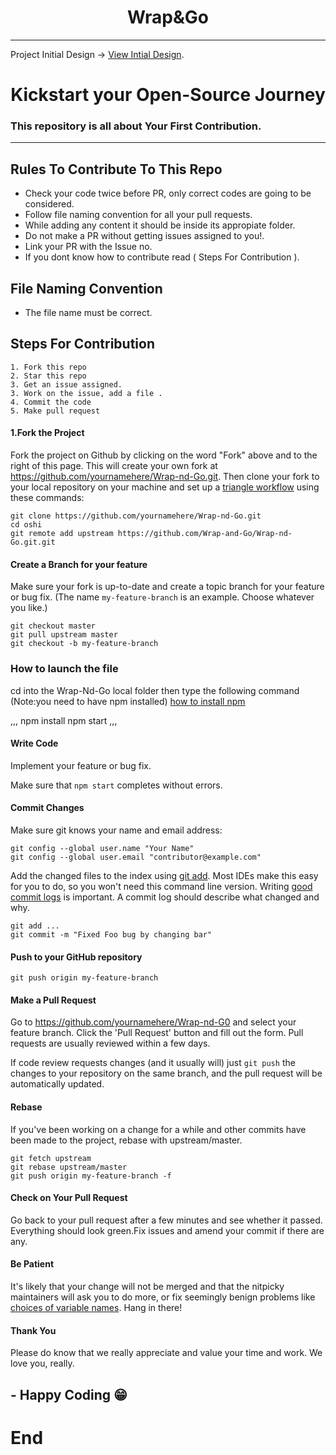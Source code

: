 <h1 align="center"> Wrap&Go </h1>

---

Project Initial Design -> [View Intial Design](https://whimsical.com/food-8PBqBtCftsetbN27UNpFJC).

<h1 align="center">Kickstart your Open-Source Journey</h1>

### This repository is all about Your First Contribution.

---

## Rules To Contribute To This Repo

- Check your code twice before PR, only correct codes are going to be considered.
- Follow file naming convention for all your pull requests.
- While adding any content it should be inside its appropiate folder.
- Do not make a PR without getting issues assigned to you!.
- Link your PR with the Issue no.
- If you dont know how to contribute read ( Steps For Contribution ).

## File Naming Convention

- The file name must be correct.

## Steps For Contribution

    1. Fork this repo
    2. Star this repo
    3. Get an issue assigned.
    3. Work on the issue, add a file .
    4. Commit the code
    5. Make pull request

#### 1.Fork the Project

Fork the project on Github by clicking on the word "Fork" above and to the right of this page. This will create your own fork at https://github.com/yournamehere/Wrap-nd-Go.git. Then clone your fork to your local repository on your machine and set up a [triangle workflow](https://github.com/forwards/first-contributions/blob/master/additional-material/git_workflow_scenarios/keeping-your-fork-synced-with-this-repository.md) using these commands:

```
git clone https://github.com/yournamehere/Wrap-nd-Go.git
cd oshi
git remote add upstream https://github.com/Wrap-and-Go/Wrap-nd-Go.git.git
```

#### Create a Branch for your feature

Make sure your fork is up-to-date and create a topic branch for your feature or bug fix. (The name `my-feature-branch` is an example. Choose whatever you like.)

```
git checkout master
git pull upstream master
git checkout -b my-feature-branch
```

### How to launch the file

cd into the Wrap-Nd-Go local folder then type the following command
(Note:you need to have npm installed)
[how to install npm](https://docs.npmjs.com/downloading-and-installing-node-js-and-npm)

,,,
npm install
npm start
,,,

#### Write Code

Implement your feature or bug fix.

Make sure that `npm start` completes without errors.

#### Commit Changes

Make sure git knows your name and email address:

```
git config --global user.name "Your Name"
git config --global user.email "contributor@example.com"
```

Add the changed files to the index using [git add](https://git-scm.com/docs/git-add). Most IDEs make this easy for you to do, so you won't need this command line version.
Writing [good commit logs](https://chris.beams.io/posts/git-commit/) is important. A commit log should describe what changed and why.

```
git add ...
git commit -m "Fixed Foo bug by changing bar"
```

#### Push to your GitHub repository

```
git push origin my-feature-branch
```

#### Make a Pull Request

Go to https://github.com/yournamehere/Wrap-nd-G0 and select your feature branch. Click the 'Pull Request' button and fill out the form. Pull requests are usually reviewed within a few days.

If code review requests changes (and it usually will) just `git push` the changes to your repository on the same branch, and the pull request will be automatically updated.

#### Rebase

If you've been working on a change for a while and other commits have been made to the project, rebase with upstream/master.

```
git fetch upstream
git rebase upstream/master
git push origin my-feature-branch -f
```

#### Check on Your Pull Request

Go back to your pull request after a few minutes and see whether it passed.
Everything should look green.Fix issues and amend your commit if there are any.

#### Be Patient

It's likely that your change will not be merged and that the nitpicky maintainers will ask you to do more, or fix seemingly benign problems like [choices of variable names](https://quotesondesign.com/phil-karlton/). Hang in there!

#### Thank You

Please do know that we really appreciate and value your time and work. We love you, really.

## - Happy Coding 😁

# End
